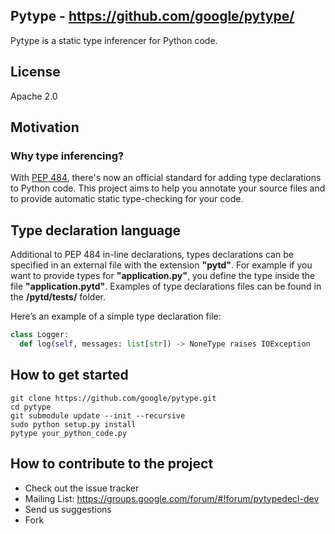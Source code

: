 ## Pytype - https://github.com/google/pytype/

Pytype is a static type inferencer for Python code.

## License
Apache 2.0

## Motivation
### Why type inferencing?

With [PEP 484](https://www.python.org/dev/peps/pep-0484/), there's now an
official standard for adding type declarations to Python code. This project
aims to help you annotate your source files and to provide automatic static
type-checking for your code.

## Type declaration language

Additional to PEP 484 in-line declarations, types declarations can be specified
in an external file with the extension **"pytd"**. For example if you want to
provide types for **"application.py"**, you define the type inside the file
**"application.pytd"**. Examples of type declarations files can be found in the
**/pytd/tests/** folder.

Here’s an example of a simple type declaration file:
```python
class Logger:
  def log(self, messages: list[str]) -> NoneType raises IOException
```

## How to get started
```
git clone https://github.com/google/pytype.git
cd pytype
git submodule update --init --recursive
sudo python setup.py install
pytype your_python_code.py
```
## How to contribute to the project

* Check out the issue tracker
* Mailing List: https://groups.google.com/forum/#!forum/pytypedecl-dev
* Send us suggestions
* Fork

